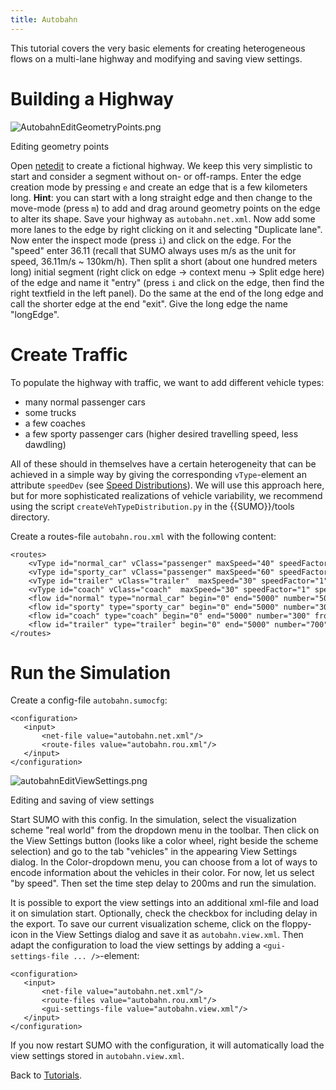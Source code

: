 ```yaml
---
title: Autobahn
---
```


This tutorial covers the very basic elements for creating heterogeneous
flows on a multi-lane highway and modifying and saving view settings.

# Building a Highway

![AutobahnEditGeometryPoints.png](../images/AutobahnEditGeometryPoints.png "Editing geometry points")

Editing geometry points

Open [netedit](../Netedit/index.md) to
create a fictional highway. We keep this very simplistic to start
and consider a segment without on- or off-ramps. Enter the edge creation
mode by pressing `e` and create an edge that is a few kilometers long.
<b>Hint</b>: you can start with a long straight edge and then change to
the move-mode (press `m`) to add and drag around geometry points on the
edge to alter its shape. Save your highway as `autobahn.net.xml`. Now
add some more lanes to the edge by right clicking on it and selecting
"Duplicate lane". Now enter the inspect mode (press `i`) and click on
the edge. For the "speed" enter 36.11 (recall that SUMO always uses m/s
as the unit for speed, 36.11m/s \~ 130km/h). Then split a short (about
one hundred meters long) initial segment (right click on edge -\> context
menu -\> Split edge here) of the edge and name it "entry" (press `i` and
click on the edge, then find the right textfield in the left panel). Do
the same at the end of the long edge and call the shorter edge at the
end "exit". Give the long edge the name "longEdge".

# Create Traffic

To populate the highway with traffic, we want to add different vehicle
types:

- many normal passenger cars
- some trucks
- a few coaches
- a few sporty passenger cars (higher desired travelling speed, less
  dawdling)

All of these should in themselves have a certain heterogeneity that can
be achieved in a simple way by giving the corresponding `vType`-element
an attribute `speedDev` (see [Speed
Distributions](../Definition_of_Vehicles,_Vehicle_Types,_and_Routes.md#speed_distributions)).
We will use this approach here, but for more sophisticated realizations
of vehicle variability, we recommend using the script
`createVehTypeDistribution.py` in the {{SUMO}}/tools directory.

Create a routes-file `autobahn.rou.xml` with the following content:

```
<routes>
    <vType id="normal_car" vClass="passenger" maxSpeed="40" speedFactor="0.9" speedDev="0.2" sigma="0.5" />
    <vType id="sporty_car" vClass="passenger" maxSpeed="60" speedFactor="1.3" speedDev="0.1" sigma="0.1" />
    <vType id="trailer" vClass="trailer"  maxSpeed="30" speedFactor="1" speedDev="0.05" />
    <vType id="coach" vClass="coach"  maxSpeed="30" speedFactor="1" speedDev="0.05" />
    <flow id="normal" type="normal_car" begin="0" end="5000" number="5000" from="entry" to="exit" departSpeed="avg" departLane="best" />
    <flow id="sporty" type="sporty_car" begin="0" end="5000" number="300" from="entry" to="exit" departSpeed="avg" departLane="best" />
    <flow id="coach" type="coach" begin="0" end="5000" number="300" from="entry" to="exit" departSpeed="avg" departLane="best" />
    <flow id="trailer" type="trailer" begin="0" end="5000" number="700" from="entry" to="exit" departSpeed="avg" departLane="best" />
</routes>
```

# Run the Simulation

Create a config-file `autobahn.sumocfg`:

```
<configuration>
   <input>
       <net-file value="autobahn.net.xml"/>
       <route-files value="autobahn.rou.xml"/>
   </input>
</configuration>
```

![autobahnEditViewSettings.png](../images/AutobahnEditViewSettings.png "Editing and saving of view settings")

Editing and saving of view settings

Start SUMO with this config. In the
simulation, select the visualization scheme "real world" from the
dropdown menu in the toolbar. Then click on the View Settings button
(looks like a color wheel, right beside the scheme selection) and go to
the tab "vehicles" in the appearing View Settings dialog. In the
Color-dropdown menu, you can choose from a lot of ways to encode
information about the vehicles in their color. For now, let us select
"by speed". Then set the time step delay to 200ms and run the
simulation.

It is possible to export the view settings into an additional xml-file
and load it on simulation start. Optionally, check the checkbox for
including delay in the export. To save our current visualization scheme,
click on the floppy-icon in the View Settings dialog and save it as
`autobahn.view.xml`. Then adapt the configuration to load the view
settings by adding a `<gui-settings-file ... />`-element:

```
<configuration>
   <input>
       <net-file value="autobahn.net.xml"/>
       <route-files value="autobahn.rou.xml"/>
       <gui-settings-file value="autobahn.view.xml"/>
   </input>
</configuration>
```

If you now restart SUMO with the configuration, it will automatically
load the view settings stored in `autobahn.view.xml`.

Back to [Tutorials](index.md).
